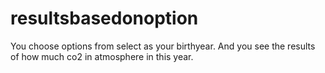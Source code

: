 # resultsbasedonoption
You choose options from select as your birthyear. And you see the results of how much co2 in atmosphere in this year.
